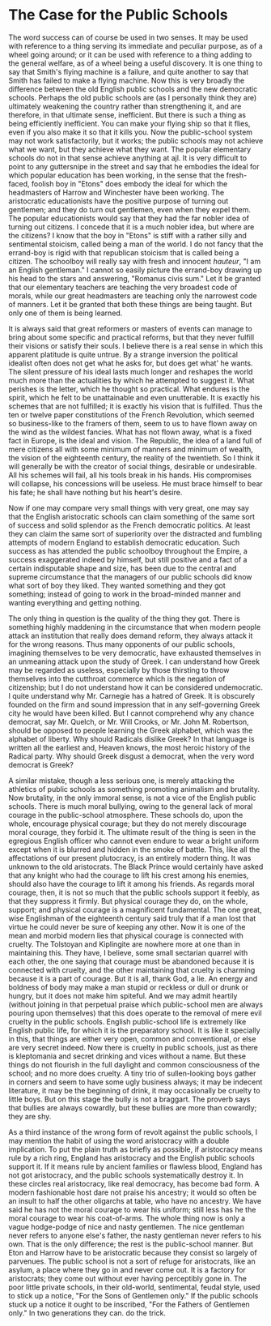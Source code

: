 # The Case for the Public Schools

The word success can of course be used in two senses. It may be used with reference to a thing serving its immediate and peculiar purpose, as of a wheel going around; or it can be used with reference to a thing adding to the general welfare, as of a wheel being a useful discovery. It is one thing to say that Smith's flying machine is a failure, and quite another to say that Smith has failed to make a flying machine. Now this is very broadly the difference between the old English public schools and the new democratic schools. Perhaps the old public schools are (as I personally think they are) ultimately weakening the country rather than strengthening it, and are therefore, in that ultimate sense, inefficient. But there is such a thing as being efficiently inefficient. You can make your flying ship so that it flies, even if you also make it so that it kills you. Now the public-school system may not work satisfactorily, but it works; the public schools may not achieve what we want, but they achieve what they want. The popular elementary schools do not in that sense achieve anything at ajl. It is very difficult to point to any guttersnipe in the street and say that he embodies the ideal for which popular education has been working, in the sense that the fresh-faced, foolish boy in "Etons" does embody the ideal for which the headmasters of Harrow and Winchester have been working. The aristocratic educationists have the positive purpose of turning out gentlemen; and they do turn out gentlemen, even when they expel them. The popular educationists would say that they had the far nobler idea of turning out citizens. I concede that it is a much nobler idea, but where are the citizens? I know that the boy in "Etons" is stiff with a rather silly and sentimental stoicism, called being a man of the world. I do not fancy that the errand-boy is rigid with that republican stoicism that is called being a citizen. The schoolboy will really say with fresh and innocent *hauteur*, "I am an English gentleman." I cannot so easily picture the errand-boy drawing up his head to the stars and answering, "Romanus civis sum." Let it be granted that our elementary teachers are teaching the very broadest code of morals, while our great headmasters are teaching only the narrowest code of manners. Let it be granted that both these things are being taught. But only one of them is being learned.

It is always said that great reformers or masters of events can manage to bring about some specific and practical reforms, but that they never fulfill their visions or satisfy their souls. I believe there is a real sense in which this apparent platitude is quite untrue. By a strange inversion the political idealist often does not get what he asks for, but does get what' he wants. The silent pressure of his ideal lasts much longer and reshapes the world much more than the actualities by which he attempted to suggest it. What perishes is the letter, which he thought so practical. What endures is the spirit, which he felt to be unattainable and even unutterable. It is exactly his schemes that are not fulfilled; it is exactly his vision that is fulfilled. Thus the ten or twelve paper constitutions of the French Revolution, which seemed so business-like to the framers of them, seem to us to have flown away on the wind as the wildest fancies. What has not flown away, what is a fixed fact in Europe, is the ideal and vision. The Republic, the idea of a land full of mere citizens all with some minimum of manners and minimum of wealth, the vision of the eighteenth century, the reality of the twentieth. So I think it will generally be with the creator of social things, desirable or undesirable. All his schemes will fail, all his tools break in his hands. His compromises will collapse, his concessions will be useless. He must brace himself to bear his fate; he shall have nothing but his heart's desire.

Now if one may compare very small things with very great, one may say that the English aristocratic schools can claim something of the same sort of success and solid splendor as the French democratic politics. At least they can claim the same sort of superiority over the distracted and fumbling attempts of modern England to establish democratic education. Such success as has attended the public schoolboy throughout the Empire, a success exaggerated indeed by himself, but still positive and a fact of a certain indisputable shape and size, has been due to the central and supreme circumstance that the managers of our public schools did know what sort of boy they liked. They wanted something and they got something; instead of going to work in the broad-minded manner and wanting everything and getting nothing.

The only thing in question is the quality of the thing they got. There is something highly maddening in the circumstance that when modern people attack an institution that really does demand reform, they always attack it for the wrong reasons. Thus many opponents of our public schools, imagining themselves to be very democratic, have exhausted themselves in an unmeaning attack upon the study of Greek. I can understand how Greek may be regarded as useless, especially by those thirsting to throw themselves into the cutthroat commerce which is the negation of citizenship; but I do not understand how it can be considered undemocratic. I quite understand why Mr. Carnegie has a hatred of Greek. It is obscurely founded on the firm and sound impression that in any self-governing Greek city he would have been killed. But I cannot comprehend why any chance democrat, say Mr. Quelch, or Mr. Will Crooks, or Mr. John M. Robertson, should be opposed to people learning the Greek alphabet, which was the alphabet of liberty. Why should Radicals dislike Greek? In that language is written all the earliest and, Heaven knows, the most heroic history of the Radical party. Why should Greek disgust a democrat, when the very word democrat is Greek?

A similar mistake, though a less serious one, is merely attacking the athletics of public schools as something promoting animalism and brutality. Now brutality, in the only immoral sense, is not a vice of the English public schools. There is much moral bullying, owing to the general lack of moral courage in the public-school atmosphere. These schools do, upon the whole, encourage physical courage; but they do not merely discourage moral courage, they forbid it. The ultimate result of the thing is seen in the egregious English officer who cannot even endure to wear a bright uniform except when it is blurred and hidden in the smoke of battle. This, like all the affectations of our present plutocracy, is an entirely modern thing. It was unknown to the old aristocrats. The Black Prince would certainly have asked that any knight who had the courage to lift his crest among his enemies, should also have the courage to lift it among his friends. As regards moral courage, then, it is not so much that the public schools support it feebly, as that they suppress it firmly. But physical courage they do, on the whole, support; and physical courage is a magnificent fundamental. The one great, wise Englishman of the eighteenth century said truly that if a man lost that virtue he could never be sure of keeping any other. Now it is one of the mean and morbid modern lies that physical courage is connected with cruelty. The Tolstoyan and Kiplingite are nowhere more at one than in maintaining this. They have, I believe, some small sectarian quarrel with each other, the one saying that courage must be abandoned because it is connected with cruelty, and the other maintaining that cruelty is charming because it is a part of courage. But it is all, thank God, a lie. An energy and boldness of body may make a man stupid or reckless or dull or drunk or hungry, but it does not make him spiteful. And we may admit heartily (without joining in that perpetual praise which public-school men are always pouring upon themselves) that this does operate to the removal of mere evil cruelty in the public schools. English public-school life is extremely like English public life, for which it is the preparatory school. It is like it specially in this, that things are either very open, common and conventional, or else are very secret indeed. Now there is cruelty in public schools, just as there is kleptomania and secret drinking and vices without a name. But these things do not flourish in the full daylight and common consciousness of the school; and no more does cruelty. A tiny trio of sullen-looking boys gather in corners and seem to have some ugly business always; it may be indecent literature, it may be the beginning of drink, it may occasionally be cruelty to little boys. But on this stage the bully is not a braggart. The proverb says that bullies are always cowardly, but these bullies are more than cowardly; they are shy.

As a third instance of the wrong form of revolt against the public schools, I may mention the habit of using the word aristocracy with a double implication. To put the plain truth as briefly as possible, if aristocracy means rule by a rich ring, England has aristocracy and the English public schools support it. If it means rule by ancient families or flawless blood, England has not got aristocracy, and the public schools systematically destroy it. In these circles real aristocracy, like real democracy, has become bad form. A modern fashionable host dare not praise his ancestry; it would so often be an insult to half the other oligarchs at table, who have no ancestry. We have said he has not the moral courage to wear his uniform; still less has he the moral courage to wear his coat-of-arms. The whole thing now is only a vague hodge-podge of nice and nasty gentlemen. The nice gentleman never refers to anyone else's father, the nasty gentleman never refers to his own. That is the only difference; the rest is the public-school manner. But Eton and Harrow have to be aristocratic because they consist so largely of parvenues. The public school is not a sort of refuge for aristocrats, like an asylum, a place where they go in and never come out. It is a factory for aristocrats; they come out without ever having perceptibly gone in. The poor little private schools, in their old-world, sentimental, feudal style, used to stick up a notice, "For the Sons of Gentlemen only." If the public schools stuck up a notice it ought to be inscribed, "For the Fathers of Gentlemen only." In two generations they can. do the trick.
